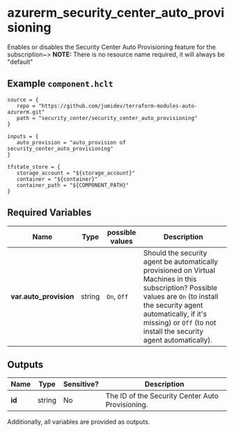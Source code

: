 # azurerm_security_center_auto_provisioning

Enables or disables the Security Center Auto Provisioning feature for the subscription~> **NOTE:** There is no resource name required, it will always be "default"

## Example `component.hclt`

```hcl
source = {
   repo = "https://github.com/jumidev/terraform-modules-auto-azurerm.git" 
   path = "security_center/security_center_auto_provisioning" 
}

inputs = {
   auto_provision = "auto_provision of security_center_auto_provisioning" 
}

tfstate_store = {
   storage_account = "${storage_account}" 
   container = "${container}" 
   container_path = "${COMPONENT_PATH}" 
}

```

## Required Variables

| Name | Type |  possible values |  Description |
| ---- | --------- |  ----------- | ----------- |
| **var.auto_provision** | string |  `On`, `Off`  |  Should the security agent be automatically provisioned on Virtual Machines in this subscription? Possible values are `On` (to install the security agent automatically, if it's missing) or `Off` (to not install the security agent automatically). | 



## Outputs

| Name | Type | Sensitive? | Description |
| ---- | ---- | --------- | --------- |
| **id** | string | No  | The ID of the Security Center Auto Provisioning. | 

Additionally, all variables are provided as outputs.
